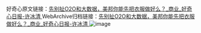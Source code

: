 好奇心原文链接：[先别扯O2O和大数据，美邦你能先把衣服做好么？_商业_好奇心日报-许冰清 ](https://www.qdaily.com/articles/11748.html)
WebArchive归档链接：[先别扯O2O和大数据，美邦你能先把衣服做好么？_商业_好奇心日报-许冰清 ](http://web.archive.org/web/20190623171023/https://www.qdaily.com/articles/11748.html)
![image](http://ww3.sinaimg.cn/large/007d5XDply1g3wajtstizj30u02tfhdt)
